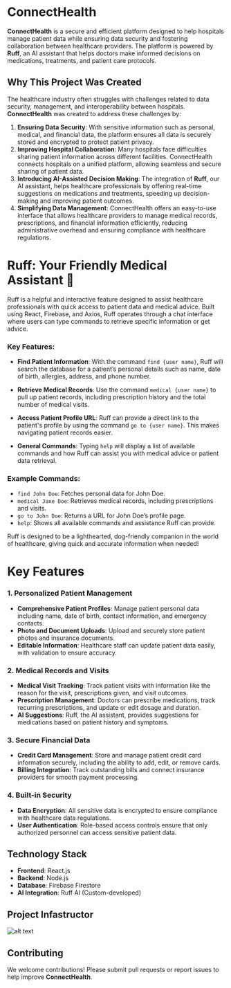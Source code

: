 # ConnectHealth

**ConnectHealth** is a secure and efficient platform designed to help hospitals manage patient data while ensuring data security and fostering collaboration between healthcare providers. The platform is powered by **Ruff**, an AI assistant that helps doctors make informed decisions on medications, treatments, and patient care protocols.

## Why This Project Was Created

The healthcare industry often struggles with challenges related to data security, management, and interoperability between hospitals. **ConnectHealth** was created to address these challenges by:

1. **Ensuring Data Security**: With sensitive information such as personal, medical, and financial data, the platform ensures all data is securely stored and encrypted to protect patient privacy.
2. **Improving Hospital Collaboration**: Many hospitals face difficulties sharing patient information across different facilities. ConnectHealth connects hospitals on a unified platform, allowing seamless and secure sharing of patient data.
3. **Introducing AI-Assisted Decision Making**: The integration of **Ruff**, our AI assistant, helps healthcare professionals by offering real-time suggestions on medications and treatments, speeding up decision-making and improving patient outcomes.
4. **Simplifying Data Management**: ConnectHealth offers an easy-to-use interface that allows healthcare providers to manage medical records, prescriptions, and financial information efficiently, reducing administrative overhead and ensuring compliance with healthcare regulations.

# Ruff: Your Friendly Medical Assistant 🐶

Ruff is a helpful and interactive feature designed to assist healthcare professionals with quick access to patient data and medical advice. Built using React, Firebase, and Axios, Ruff operates through a chat interface where users can type commands to retrieve specific information or get advice.

### Key Features:

- **Find Patient Information**: With the command `find {user name}`, Ruff will search the database for a patient’s personal details such as name, date of birth, allergies, address, and phone number.
  
- **Retrieve Medical Records**: Use the command `medical {user name}` to pull up patient records, including prescription history and the total number of medical visits.

- **Access Patient Profile URL**: Ruff can provide a direct link to the patient's profile by using the command `go to {user name}`. This makes navigating patient records easier.

- **General Commands**: Typing `help` will display a list of available commands and how Ruff can assist you with medical advice or patient data retrieval.

### Example Commands:
- `find John Doe`: Fetches personal data for John Doe.
- `medical Jane Doe`: Retrieves medical records, including prescriptions and visits.
- `go to John Doe`: Returns a URL for John Doe’s profile page.
- `help`: Shows all available commands and assistance Ruff can provide.

Ruff is designed to be a lighthearted, dog-friendly companion in the world of healthcare, giving quick and accurate information when needed!

# Key Features 

### 1. **Personalized Patient Management**
   - **Comprehensive Patient Profiles**: Manage patient personal data including name, date of birth, contact information, and emergency contacts.
   - **Photo and Document Uploads**: Upload and securely store patient photos and insurance documents.
   - **Editable Information**: Healthcare staff can update patient data easily, with validation to ensure accuracy.

### 2. **Medical Records and Visits**
   - **Medical Visit Tracking**: Track patient visits with information like the reason for the visit, prescriptions given, and visit outcomes.
   - **Prescription Management**: Doctors can prescribe medications, track recurring prescriptions, and update or edit dosage and duration.
   - **AI Suggestions**: Ruff, the AI assistant, provides suggestions for medications based on patient history and symptoms.

### 3. **Secure Financial Data**
   - **Credit Card Management**: Store and manage patient credit card information securely, including the ability to add, edit, or remove cards.
   - **Billing Integration**: Track outstanding bills and connect insurance providers for smooth payment processing.

### 4. **Built-in Security**
   - **Data Encryption**: All sensitive data is encrypted to ensure compliance with healthcare data regulations.
   - **User Authentication**: Role-based access controls ensure that only authorized personnel can access sensitive patient data.

## Technology Stack

- **Frontend**: React.js
- **Backend**: Node.js
- **Database**: Firebase Firestore
- **AI Integration**: Ruff AI (Custom-developed)

## Project Infastructor

![alt text](https://file%2B.vscode-resource.vscode-cdn.net/Users/diegocicotoste/Documents/Hackathons/connecthealth/Screenshot%202024-10-12%20at%201.37.58%E2%80%AFPM.png?version%3D1728755277050)

## Contributing

We welcome contributions! Please submit pull requests or report issues to help improve **ConnectHealth**.
